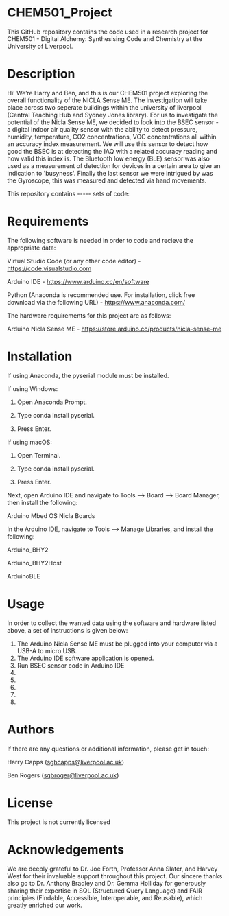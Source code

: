 # CHEM501_Project

This GitHub repository contains the code used in a research project for CHEM501 - Digital Alchemy: Synthesising Code and Chemistry at the University of Liverpool.


# Description 

Hi! We’re Harry and Ben, and this is our CHEM501 project exploring the overall functionality of the NICLA Sense ME. The investigation will take place across two seperate buildings within the university of liverpool (Central Teaching Hub and Sydney Jones library). For us to investigate the potential of the Nicla Sense ME, we decided to look into the BSEC sensor - a digital indoor air quality sensor with the ability to detect pressure, humidity, temperature, CO2 concentrations, VOC concentrations all within an accuracy index measurement. We will use this sensor to detect how good the BSEC is at detecting the IAQ with a related accuracy reading and how valid this index is. The Bluetooth low energy (BLE) sensor was also used as a measurement of detection for devices in a certain area to give an indication to 'busyness'. Finally the last sensor we were intrigued by was the Gyroscope, this was measured and detected via hand movements.

This repository contains ----- sets of code:







# Requirements

The following software is needed in order to code and recieve the appropriate data:

Virtual Studio Code (or any other code editor) - https://code.visualstudio.com

Arduino IDE - https://www.arduino.cc/en/software

Python (Anaconda is recommended use. For installation, click free download via the following URL) - https://www.anaconda.com/

The hardware requirements for this project are as follows:

Arduino Nicla Sense ME - https://store.arduino.cc/products/nicla-sense-me

# Installation

If using Anaconda, the pyserial module must be installed.

If using Windows:

1. Open Anaconda Prompt.

2. Type conda install pyserial.

3. Press Enter.

If using macOS:

1. Open Terminal.

2. Type conda install pyserial.

3. Press Enter.

Next, open Arduino IDE and navigate to Tools --> Board --> Board Manager, then install the following:

Arduino Mbed OS Nicla Boards

In the Arduino IDE, navigate to Tools --> Manage Libraries, and install the following:

Arduino_BHY2

Arduino_BHY2Host

ArduinoBLE

# Usage

In order to collect the wanted data using the software and hardware listed above, a set of instructions is given below:

1. The Arduino Nicla Sense ME must be plugged into your computer via a USB-A to micro USB.
2. The Arduino IDE software application is opened.
3. Run BSEC sensor code in Arduino IDE 
4. 
5.
6.
7.
8.

# Authors

If there are any questions or additional information, please get in touch:

Harry Capps (sghcapps@liverpool.ac.uk)

Ben Rogers (sgbroger@liverpool.ac.uk)

# License

This project is not currently licensed

# Acknowledgements

We are deeply grateful to Dr. Joe Forth, Professor Anna Slater, and Harvey West for their invaluable support throughout this project. Our sincere thanks also go to Dr. Anthony Bradley and Dr. Gemma Holliday for generously sharing their expertise in SQL (Structured Query Language) and FAIR principles (Findable, Accessible, Interoperable, and Reusable), which greatly enriched our work.
